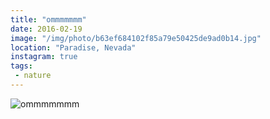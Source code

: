 ```yaml
---
title: "ommmmmmm"
date: 2016-02-19
image: "/img/photo/b63ef684102f85a79e50425de9ad0b14.jpg"
location: "Paradise, Nevada"
instagram: true
tags:
 - nature
---
```


![ommmmmmm](/img/photo/b63ef684102f85a79e50425de9ad0b14.jpg)
